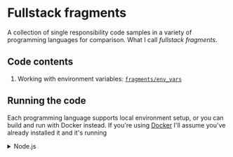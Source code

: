 # Fullstack fragments

A collection of single responsibility code samples in a variety of programming languages for comparison. What I call
_fullstack fragments_.

## Code contents

1. Working with environment variables: [`fragments/env_vars`](./fragments/env_vars/)

## Running the code

Each programming language supports local environment setup, or you can build and run with Docker instead. If you're
using [Docker](https://www.docker.com/get-started/) I'll assume you've already installed it and it's running

<details>
<summary>Node.js</summary>

All the node.js code is written in TypeScript. I'm using [`tsx`](https://www.npmjs.com/package/tsx) to transpile and
execute the code.

### Local

- Install [node.js v20](https://nodejs.org/en/download/package-manager)
- Run `npm install` at root of repo
- Run all fragments: `npm run fragments`
- Run a single fragment, e.g.: `npm run fragment -- fragments/env_vars/env_vars.node.ts`
- Run unit tests: `npm run test`
- Run the linter: `npm run lint`
- Run the TypeScript check: `npm run tsc`

### Docker

- Build the image at root of repo: `docker build --force-rm -f Dockerfile.node -t fullstack_fragments_node .`
- Run all fragments: `docker run --rm fullstack_fragments_node`
- Run a single fragment, e.g.: `docker run --rm fullstack_fragments_node fragments/env_vars/env_vars.node.ts`
- Run unit tests: `docker run --rm --entrypoint npm fullstack_fragments_node run test`
- Run the linter: `docker run --rm --entrypoint npm fullstack_fragments_node run lint`
- Run the TypeScript check: `docker run --rm --entrypoint npm fullstack_fragments_node run tsc`
</details>

